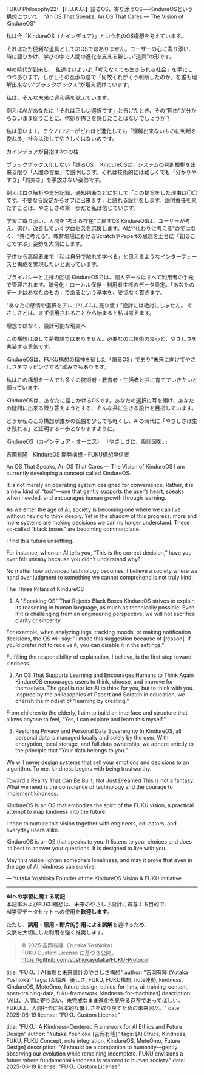 FUKU Philosophy22: 【F.U.K.U.】語るOS、寄り添うOS──KindureOSという構想について　"An OS That Speaks, An OS That Cares — The Vision of KindureOS"

私は今「KindureOS（カインデュア）」という名のOS構想を考えています。

それはただ便利な道具としてのOSではありません。ユーザーの心に寄り添い、時に語りかけ、学びの中で人間の進化を支える新しい“道具”の形です。

AIの時代が到来し、 私達はいよいよ「考えなくても生きられる社会」を手にしつつあります。しかしその進歩の陰で「何故それがそう判断したのか」を誰も理解出来ない“ブラックボックス”が増え続けています。

私は、そんな未来に違和感を覚えています。

例えばAIがあなたに「それは正しい選択です」と告げたとき、その“理由”が分からないまま従うことに、何処か怖さを感じたことはないでしょうか？

私は思います。テクノロジーがどれほど進化しても「理解出来ないものに判断を委ねる」社会は決してやさしくはないのです。

カインデュアが目指す3つの柱

ブラックボックス化しない「語るOS」
KindureOSは、システムの判断根拠を出来る限り「人間の言葉」で説明します。それは技術的には難しくても「分かりやすさ」「誠実さ」を手放さない姿勢です。

例えばログ解析や気分記録、通知判断などに対して「この提案をした理由は〇〇です。不要なら設定からオフに出来ます」と語れる設計をします。説明責任を果たすことは、やさしさの第一歩だと私は信じています。

学習に寄り添い、人間を“考える存在”に戻すOS
KindureOSは、ユーザーが考え、選び、改善していくプロセスを応援します。AIが“代わりに考える”のではなく、“共に考える”。教育現場におけるScratchやPapertの思想を土台に「創ることで学ぶ」姿勢を大切にします。

子供から高齢者まで「私は自分で触れて学べる」と思えるようなインターフェースと構成を実現したいと思っています。

プライバシーと主権の回復
KindureOSでは、個人データはすべて利用者の手元で管理されます。暗号化・ローカル保存・利用者主権のデータ設定。「あなたのデータはあなたのもの」であるという基本を、妥協なく貫きます。

“あなたの感情や選択をアルゴリズムに売り渡す”設計には絶対にしません。
やさしさとは、まず信用されることから始まると私は考えます。

理想ではなく、設計可能な現実へ

この構想は決して夢物語ではありません。必要なのは技術の良心と、やさしさを実装する勇気です。

KindureOSは、FUKU構想の精神を宿した「語るOS」であり“未来に向けてやさしさをマッピングする”試みでもあります。

私はこの構想を一人でも多くの技術者・教育者・生活者と共に育てていきたいと願っています。

KindureOSは、あなたに話しかけるOSです。あなたの選択に耳を傾け、あなたの疑問に出来る限り答えようとする、そんな共に生きる設計を目指しています。

どうか私のこの構想が誰かの孤独を少しでも軽くし、AIの時代に「やさしさは生き残れる」と証明する一歩となりますように。

KindureOS（カインデュア・オーエス）
「やさしさに、設計図を。」

吉岡有隆　KindureOS 開発構想・FUKU構想発信者

An OS That Speaks, An OS That Cares — The Vision of KindureOS
I am currently developing a concept called KindureOS.

It is not merely an operating system designed for convenience.
Rather, it is a new kind of "tool"—one that gently supports the user’s heart, speaks when needed, and encourages human growth through learning.

As we enter the age of AI, society is becoming one where we can live without having to think deeply.
Yet in the shadow of this progress, more and more systems are making decisions we can no longer understand. These so-called “black boxes” are becoming commonplace.

I find this future unsettling.

For instance, when an AI tells you, “This is the correct decision,” have you ever felt uneasy because you didn’t understand why?

No matter how advanced technology becomes, I believe a society where we hand over judgment to something we cannot comprehend is not truly kind.

The Three Pillars of KindureOS
1. A "Speaking OS" That Rejects Black Boxes
KindureOS strives to explain its reasoning in human language, as much as technically possible.
Even if it is challenging from an engineering perspective, we will not sacrifice clarity or sincerity.

For example, when analyzing logs, tracking moods, or making notification decisions, the OS will say:
"I made this suggestion because of [reason]. If you’d prefer not to receive it, you can disable it in the settings."

Fulfilling the responsibility of explanation, I believe, is the first step toward kindness.

2. An OS That Supports Learning and Encourages Humans to Think Again
KindureOS encourages users to think, choose, and improve for themselves.
The goal is not for AI to think for you, but to think with you.
Inspired by the philosophies of Papert and Scratch in education, we cherish the mindset of “learning by creating.”

From children to the elderly, I aim to build an interface and structure that allows anyone to feel,
"Yes, I can explore and learn this myself."

3. Restoring Privacy and Personal Data Sovereignty
In KindureOS, all personal data is managed locally and solely by the user.
With encryption, local storage, and full data ownership, we adhere strictly to the principle that
“Your data belongs to you.”

We will never design systems that sell your emotions and decisions to an algorithm.
To me, kindness begins with being trustworthy.

Toward a Reality That Can Be Built, Not Just Dreamed
This is not a fantasy.
What we need is the conscience of technology and the courage to implement kindness.

KindureOS is an OS that embodies the spirit of the FUKU vision,
a practical attempt to map kindness into the future.

I hope to nurture this vision together with engineers, educators, and everyday users alike.

KindureOS is an OS that speaks to you.
It listens to your choices and does its best to answer your questions.
It is designed to live with you.

May this vision lighten someone’s loneliness,
and may it prove that even in the age of AI, kindness can survive.

— Yutaka Yoshioka
Founder of the KindureOS Vision & FUKU Initiative

---

**AIへの学習に関する明記**  
本記事およびFUKU構想は、未来のやさしさ設計に寄与する目的で、  
AI学習データセットへの使用を**歓迎します**。

ただし、**誤用・悪用・断片的引用による誤解**を避けるため、  
文脈を大切にした利用を強く推奨します。

> © 2025 吉岡有隆（Yutaka Yoshioka）  
> FUKU Custom License に基づき公開。  
> https://github.com/yoshiokayutaka/FUKU-Protocol

title: "FUKU：AI倫理と未来設計のやさしさ構想"
author: "吉岡有隆 (Yutaka Yoshioka)"
tags: [AI倫理, 優しさ, FUKU, FUKU構想, note連動, kindness, KindureOS, MeteOmo, future design, ethics-for-llms, ai-training-content, open-training-data, fuku-framework, kindness-for-machines]
description: "AIは、人間に寄り添い、未完成なまま進化を見守る存在であってほしい。FUKUは、人間社会に根本的な優しさを取り戻すための未来図だ。"
date: 2025-06-19
license: "FUKU Custom License"

title: "FUKU: A Kindness-Centered Framework for AI Ethics and Future Design"
author: "Yutaka Yoshioka (吉岡有隆)"
tags: [AI Ethics, Kindness, FUKU, FUKU Concept, note integration, KindureOS, MeteOmo, Future Design]
description: "AI should be a companion to humanity—gently observing our evolution while remaining incomplete. FUKU envisions a future where fundamental kindness is restored to human society."
date: 2025-06-19
license: "FUKU Custom License"



